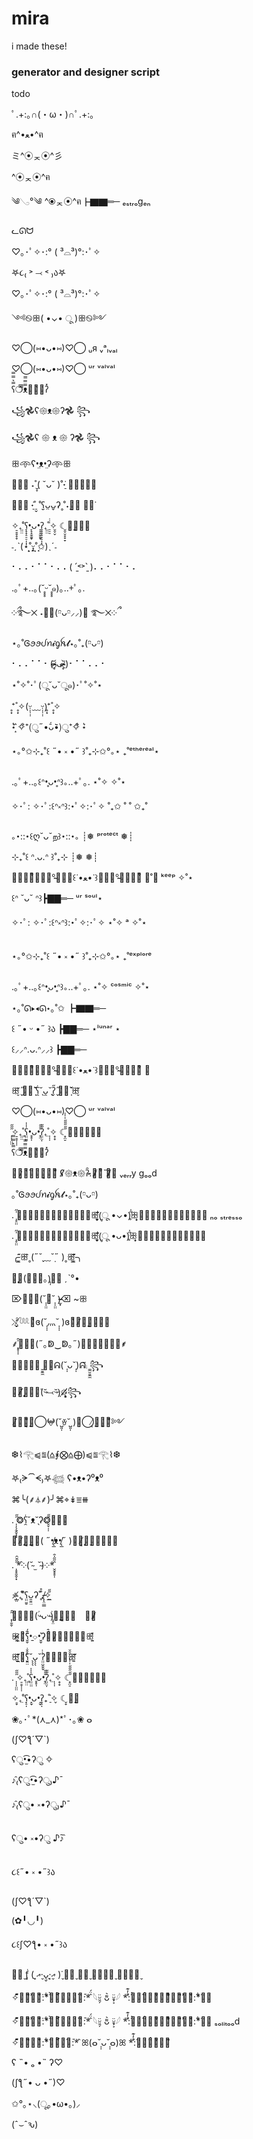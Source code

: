 # mira

i made these!

### generator and designer script
todo

ﾟ.+:｡∩(・ω・)∩ﾟ.+:｡

ฅ^•ﻌ•^ฅ

ミ^⦿ᆽ⦿^彡

^⦿ᆽ⦿^ฅ

༄𓂅°༄ ^⦿ᆽ⦿^ฅ┣▇▇═─ ₑₛₜᵣₒgₑₙ

ᓚᘏᗢ

♡｡･ﾟ✧･:° ( ³⌓³)°:･ﾟ✧

𖤐૮₍ ˃ ⤙ ˂ ₎ა𖤐

♡｡･ﾟ✧･:° ( ³⌓³)°:･ﾟ✧

༺࿊ꕥ( •⌄• ू )ꕥ࿊༻

 ♡⃝(⑅•ᴗ•⑅)♡⃝    ᵤя ᵥᵃₗᵥₐₗ

 ♡⃝(⑅•ᴗ•⑅)♡⃝    ᵘʳ ᵛᵃˡᵛᵃˡ

ʕ̿͛̿̿❍̿̿ᴥ̿̿̿❍̿͛̿ʔ̽

꧁𖣘ʕ𑁍ᴥ𑁍ʔ𖣘 ꧂

꧁𖣘ʕ 𑁍 ᴥ 𑁍 ʔ𖣘 ꧂

ꕥ𖥸ʕ•̤ᴥ•̤ʔ𖥸ꕥ

꧁̩̞ ˖˚̬̞( ˘ᴗ˘ )˚˖̠̇ ꧂̩̞⋆̤

༶̤̞ ˖̠̇˚̠̬ ˚̬ʕ̤ᴗ̤ᴗ̬ʔ˳˚˖̬༶̩ ✶̠̇

✧̠̠̠̞̞̞₊̤̤̤˚ʕ̞̞̞̠̠̠̩̩̩•̞̞̞̬̬̬ᴗ•̞̞̞̬̬̬ʔ̞̞̞̠̠̠̩̩̩₊̤̤̤˚̠̠̠̇̇̇✧̬̬̬ ☾̬̬̬̞̞̞༶̬̬̬̞̞̞

˗ˏˋ(⋆˚̣̣̣̣͙͙ᵕ͙͙˚̣̣̣̣͙✩)ˎˊ˗

⠂⠄⠄⠂⠁⠁⠂⠄⠄( ˊ̱˂˃ˋ̱ )⠄⠄⠂⠁⠁⠂⠄

.｡ﾟ+..｡(˘̥̥̥ᵕ˘̥̥̥๑)｡..+ﾟ｡.

༶ྀ࿐྾ ˖ྐྵ(ᵔ̤ᴗᵔ̤⸝⸝)྆ ࿐྾༶ྀ

⋆｡˚Ꮆꪮꪮᦔꪀ𝓲ᧁꫝ𝓽⋆｡˚₊(ᵔ̤ᴗᵔ̤)

⠂⠄⠄⠁⠁⠂(◞̴̶̷̥᷄ᴗ◟̴̶̷̥᷅)⠂⠁⠁⠄⠄⠂

⋆˚✧˚･ﾟ(ू˘ᴗ˘ू๑)･ﾟ˚✧˚⋆

̥͙⁺˚̥͙✧(ᵕ̣̣̣̣̣̣﹏ᵕ̣̣̣̣̣̣)̥͙⁺˚̥͙✧

⋆͛͛ ͙͛✧͛⁺(ु˶•᷄ᴗ•᷅)ु⁺✧͛͛ ⋆͛

⋆｡°✩⊹₊˚꒰ ˶• ༝ •˶ ꒱˚₊⊹✩°｡⋆  ₊˚ᵉᵗʰᵉʳᵉᵃˡ⋆

.｡ﾟ+..｡꒰ᐢ•̥ᴗ•̥ᐢ꒱｡..+ﾟ｡.  ⋆˚✧  ✧˚⋆

✧･ﾟ: ✧･ﾟ:꒰ᐢ༝ᐢ꒱:･ﾟ✧:･ﾟ✧  ˚₊✩ ˚ ˚ ✩₊˚

｡･::･꒰ღ˘ᴗ˘ற꒱･::･｡ ┊❅ ᵖʳᵒᵗᵉᶜᵗ  ❅┊

⊹₊˚꒰ ᐢ.ᴗ.ᐢ ꒱˚₊⊹ ┊❅  ❅┊

༄̴̰̽͒𓂅̴̴°̴̴༺̽̽꒰ᐝ•ﻌ•ᐝ꒱༻̴̴°̴̴𓂅̴̴̽͒  ⋆˚✧  ᵏᵉᵉᵖ ✧˚⋆

꒰ᐢ ˘ᴗ˘ ᐢ꒱┣▇▇═─   ᵘʳ ˢᵒᵘˡ⋆

✧･ﾟ: ✧･ﾟ:꒰ᐢ༝ᐢ꒱:･ﾟ✧:･ﾟ✧  ⋆˚✧ ᵃ ✧˚⋆

⋆｡°✩⊹₊˚꒰ ˶• ༝ •˶ ꒱˚₊⊹✩°｡⋆  ₊˚ᵉˣᵖˡᵒʳᵉ 

.｡ﾟ+..｡꒰ᐢ•̥ᴗ•̥ᐢ꒱｡..+ﾟ｡.  ⋆˚✧ ᶜᵒˢᵐⁱᶜ  ✧˚⋆

⋆｡˚ᘏ▸◂ᘏ⋆｡˚✩ ┣▇▇═─  

꒰ ˶• ᵕ •˶ ꒱ა ┣▇▇═─  ⋆ˡᵘⁿᵃʳ ⋆

꒰⸝⸝ᐢ.ᴗ.ᐢ⸝⸝꒱ ┣▇▇═─  

༄̴̰̽͒𓂅̴̴°̴̴༺̽̽꒰ᐝ•ﻌ•ᐝ꒱༻̴̴°̴̴𓂅̴̴̽͒  ⋆

ꕥ̬̋ ̬̋𖦹̩̌ ̩̌ʕ̯̇˘̖ᴗ̯˘̖ʔ̬̋ ̬̋𖦹̩̌ ̩̌ꕥ̬̋

♡⃝(⑅•ᴗ•⑅)♡⃝    ᵘʳ ᵛᵃˡᵛᵃˡ

 ̩̩̩̤̤̤̋̋̋✧̠̠̠̩̩̩₊̤̤̤˚̥ʕ̤̤̤̤̍̍̍•̥̥̩ᴗ•̥̤̋̋̋ʔ̤̤̤̩̋̋₊̤˚̩̩̩✧̥̥ ☾̥̤̠̋̋̋̋̋̍̍̍༶̩̩̩̥̋
 
ʕ̿͛̿̿❍̿̿ᴥ̿̿̿❍̿͛̿ʔ̽

꧁̴̷͙̔͛͘𖣘̵̴͓̒̔͌ ʕ̷̸𑁍ᴥ𑁍ʔ̴̷̑.𖣘̸̷̑̏͒ ꧂̷̸͂̑ ᵥₑᵣᵣy gₒₒd 

｡˚Ꮆꪮꪮᦔꪀ𝓲ᧁꫝ𝓽⋆｡˚₊(ᵔ̤ᴗᵔ̤)

. ̩̥̤̤̍̋༺̥̤̩̩̥̍̋̍࿊̤̍̍ꕥ̤̤̥̩̋̋̍(̤̥ू •⌄•)̥̋̍ꕥ̩̥࿊̩̍̋༻̥̤̩̥̋̍̍ ₙₒ ₛₜᵣₑₛₛₒ

. ̩̥̤̤̍̋༺̥̤̩̩̥̍̋̍࿊̤̍̍ꕥ̤̤̥̩̋̋̍(̤̥ू •ᴗ•)̥̋̍ꕥ̩̥࿊̩̍̋༻̥̤̩̥̋̍̍

╭̳̼̼̋̋ꕥ̑˳(˶˘̣﹏˘̣˶ )˳ꕥ̼̼̳̑̋̋╮

𓂃̨̨̩(╹◡╹｡)̨̩𓂃̩ ˏˋ°•

⌦̴̵͙̫(˘̩̩̤̤⌔˘̩̩̤̤ )̵̴̫͙⌫  ~ꕥ

⤬̸̬̬̠̱̑̑𓆙៹͛ɞ(˘̩̩̩⺣˘̩̩̩ )ɞ៹͛𓆙̸̠̬̬̤̑̑⤬

⸙͓̥̩̩̍̑𓆙̑╰(˶｡ↁ‿ↁ｡˶)╯𓆙̩̩̥̑̍̓⸙

꧁̼̼̮̮ ̮̮̼̼⨾̋ᕱ(˘̩̩ᴗ˘̩̩)ᕱ̋⨾ ̼̼̮̮̼̼꧂

꧁̵̸̸̨̨̻✩̩(͑ᵕ̷̆⤙ᵕ̷̆)̩✩̵̸̸̨̨̻꧂

༺̸͈̲̼̬͉͌̑⃝𖤍(˘̺͈̩ꈊ˘̺͈̩ )𖤍⃝̸͉̬̼̲͈̑͌༻

❆⌇𓂀⩿⩰(⩠⨘⨂⩠⨁)⩿⩰𓂀⌇❆

𖤐₍ᗒ⏠ᗕ₎𖤐𓆉 ʕ•ᴥ•ʔ⁰ᴥ⁰

⌘╰(⸙⏃⸙)╯⌘⌖↡⩸⧻

 . ̩̩̖̖̬̬͓͓̋̋❂ʕ̯̇˘ᴥ˘̖ʔ❂̬̬̩̩̋̋･ﾟ̥

꧁̵̸̨̩̬͓𓃠͓̩( ˶•̸̨̲ᴥ•̸̨̲˶ )𓃠̵̸̨͓̩̬꧂̪̲̱̋

. ̩̥̥̬̬͙̋̋̆̑*̑༶(˘̴ ̫ ˘̴)༶*̬̬̥̥̩̑̋̋̍̑

✧̸̵̨̨̤̲̲₊̥̊˚͒ʕ̤̤̮̮ᴗ̮̮̤̤ʔ˚̥͒̊₊̸̵̨̨̤̲̲✧̲̤̋̋

 ͓̩̬̬̋̑𓆧̩̥̤(ؑᵕ̴ᴗᵕ̴ؑ)̩̥̤𓆧̬̬̩͓̋̑　･ﾟ̷̸

ꕥ̶̷̵̵̲̩̠𖦹̂͂̈́ʕ̬̬̍•̱⌔•̬̬̍ʔ̈́̂𖦹̶̷̵̵̲̩̠ꕥ̫̯̽̽

ꕥ̯̯̯̠̠̠̋̋̋𖦹̬̬̬̌̌̌ʕ̤̤̤̇̇̇˘̖̖̖ᴗ̖̖̖˘̇̇̇ʔ̤̤̤̬̬̬𖦹̯̯̯̌̌̌ꕥ̠̠̠̋̋̋ 

. ̩̩̩̤̤̤̋̋̋✧̠̠̠̩̩̩₊̤̤̤˚̥ʕ̤̤̤̤̍̍̍•̥̥̩ᴗ•̥̤̋̋̋ʔ̤̤̤̩̋̋₊̤˚̩̩̩✧̥̥ ☾̥̤̠̋̋̋̋̋̍̍̍༶̩̩̩̥̋

✧̠̞₊̤˚ʕ̞̠̩•̞̬ᴗ•̞̬ʔ̞̠̩₊˚̠̇✧̬ ☾̬̞༶̬̞

❀｡･ﾟ*(⋏_⋏)*ﾟ･｡❀ ⴰ

(ʃ♡ƪ´▽`)

ʕु•̫͡•ʔु ✧

♪̑₍ʕु•̫͡•ʔु₎♪̄

♪̑₍ʕु• ༝•ʔु₎♪̄

ʕु• ༝•ʔु ♪̄♪̑

૮꒰˶• ༝ •˶꒱ა

(ʃ♡ƪ´▽`)

(✿╹◡╹)

૮꒰ʃ♡ƪ• ༝ •˶꒱ა

꒰̖̬ ᶂ̖̇ ( އ̬̖‧̬ᴗ̖̬‧̬އ̖̬ )̬̇ ꒱̖̬ ❥̖̬ ⩺̖≋̖̬ ⊹̖✦̖̬

✧̽͂̈́･̑͆͗ﾟ̋͊̇:*̇͋̀✧̾͐̋･̿͘ﾟ̄͛:*̑̈́ 𓆩ᵕ̤̯̗̈ ᴗ͌͛ ᵕ̱̟͕̈𓆪 *̐̓͊:̇͑́･̅̈́͘ﾟ̽̍͋✧̿͆͒･̑͆͗ﾟ̋͊:*̇͋✧̾

✧̽͂̈́･̑͆͗ﾟ̋͊̇:*̇͋̀✧̾͐̋･̿͘ﾟ̄͛:*̑̈́ 𓆩ᵕ̤̯̗̈ ᴗ͌͛ ᵕ̱̟͕̈𓆪 *̐̓͊:̇͑́･̅̈́͘ﾟ̽̍͋✧̿͆͒･̑͆͗ﾟ̋͊:*̇͋✧̾  ₛₒₗᵢₜₒₒd

✧̽͂̈́･̑͆ﾟ̋͊:*̇͋✧̾͐･͘ﾟ̄:*̑ ꕤ(ⴰ˘̩̩ᴗ˘̩̩ⴰ)ꕤ *̐̓͊:̇͑･̅̈́ﾟ̽͋✧̿͆

ʕ ˵• ₒ •˵ ʔ♡

(ʃƪ˶• ᴗ •˶)♡

✩°｡⋆⸜(ू｡•ω•｡)⸝

(ˆ⌣ˆԅ)
